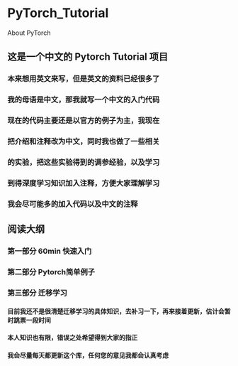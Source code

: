 # PyTorch_Tutorial
About PyTorch

## 这是一个中文的 Pytorch Tutorial 项目

### 本来想用英文来写，但是英文的资料已经很多了
### 我的母语是中文，那我就写一个中文的入门代码
### 现在的代码主要还是以官方的例子为主，我现在
### 把介绍和注释改为中文，同时我也做了一些相关
### 的实验，把这些实验得到的调参经验，以及学习
### 到得深度学习知识加入注释，方便大家理解学习
### 我会尽可能多的加入代码以及中文的注释

## 阅读大纲

### 第一部分 60min 快速入门

###  
### 第二部分 Pytorch简单例子

### 第三部分 迁移学习
#### 目前我还不是很清楚迁移学习的具体知识，去补习一下，再来接着更新，估计会暂时跳票一段时间

#### 本人知识也有限，错误之处希望得到大家的指正
#### 我会尽量每天都更新这个库，任何您的意见我都会认真考虑
